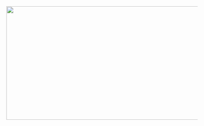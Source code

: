 <img width ="900" height = "300" src="https://github.com/Brindha-m/AWS_Games/assets/72887609/5e44e85d-975a-4a6b-a6b8-0efeeb7469cb"/>
